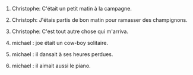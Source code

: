1. Christophe: C'était un petit matin à la campagne.
2. Christoph: J'étais partis de bon matin pour ramasser des champignons.
3. Christophe: C'est tout autre chose qui m'arriva.

4. michael : joe était un cow-boy solitaire.
5. michael : il dansait à ses heures perdues.
6. michael : il aimait aussi le piano.
